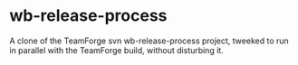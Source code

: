 wb-release-process
==================
A clone of the TeamForge svn wb-release-process project, tweeked to run in parallel with the TeamForge build, without disturbing it.

